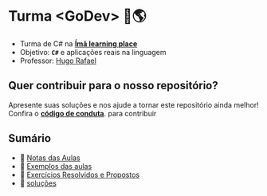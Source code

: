 # Turma \<GoDev> 🧲🌎

* Turma de C# na [**Ímã learning place**](https://imalearningplace.com)
* Objetivo: **`C#`** e aplicações reais na linguagem
* Professor: [Hugo Rafael](https://github.com/hgrafa)

## Quer contribuir para o nosso repositório?

Apresente suas soluções e nos ajude a tornar este repositório ainda melhor! Confira o [**código de conduta**](/CODE_OF_CONDUCT.md). para contribuir

## Sumário

* 📝 [Notas das Aulas](/Notas/)
* 🌱 [Exemplos das aulas](/Exemplos/)
* 🧩 [Exercícios Resolvidos e Propostos](/Exerc%C3%ADcios/)
* 🚀 [soluções](Solu%C3%A7%C3%B5es/)
